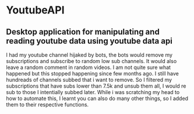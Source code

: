 # YoutubeAPI
Desktop application for manipulating and reading youtube data using youtube data api
-------------------------------------------------------------------------------------
I had my youtube channel hijaked by bots, the bots would remove my subscriptions and subscribe to random low sub channels. It would also leave a random comment in random videos.
I am not quite sure what happened but this stopped happening since few months ago. I still have hundreads of channels subbed that i want to remove.
So I filtered my subscriptions that have subs lower than 7.5k and unsub them all, I would re sub to those I intentially subbed later.
While i was scratching my head to how to automate this, I learnt you can also do many other things, so I added them to their respective functions.
